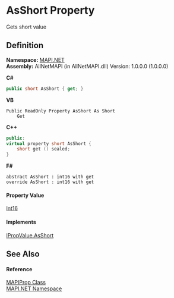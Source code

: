 # AsShort Property


Gets short value



## Definition
**Namespace:** <a href="5bef4637-66f8-16d4-e5f4-4d0da57a1538.md">MAPI.NET</a>  
**Assembly:** AllNetMAPI (in AllNetMAPI.dll) Version: 1.0.0.0 (1.0.0.0)

**C#**
``` C#
public short AsShort { get; }
```
**VB**
``` VB
Public ReadOnly Property AsShort As Short
	Get
```
**C++**
``` C++
public:
virtual property short AsShort {
	short get () sealed;
}
```
**F#**
``` F#
abstract AsShort : int16 with get
override AsShort : int16 with get
```



#### Property Value
<a href="https://learn.microsoft.com/dotnet/api/system.int16" target="_blank" rel="noopener noreferrer">Int16</a>

#### Implements
<a href="06497041-8490-ef2a-64ad-b68e9535f2a2.md">IPropValue.AsShort</a>  


## See Also


#### Reference
<a href="04791c9c-49a6-3b6d-99fa-53509df4be95.md">MAPIProp Class</a>  
<a href="5bef4637-66f8-16d4-e5f4-4d0da57a1538.md">MAPI.NET Namespace</a>  
